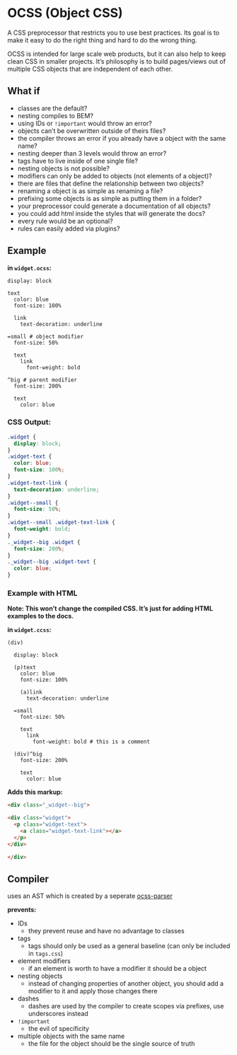 OCSS (Object CSS)
===

A CSS preprocessor that restricts you to use best practices. Its goal is to make it easy to do the right thing and hard to do the wrong thing.

OCSS is intended for large scale web products, but it can also help to keep clean CSS in smaller projects. It’s philosophy is to build pages/views out of multiple CSS objects that are independent of each other.

What if
--------

- classes are the default?
- nesting compiles to BEM?
- using IDs or `!important` would throw an error?
- objects can’t be overwritten outside of theirs files?
- the compiler throws an error if you already have a object with the same name?
- nesting deeper than 3 levels would throw an error?
- tags have to live inside of one single file?
- nesting objects is not possible?
- modifiers can only be added to objects (not elements of a object)?
- there are files that define the relationship between two objects?
- renaming a object is as simple as renaming a file?
- prefixing some objects is as simple as putting them in a folder?
- your preprocessor could generate a documentation of all objects?
- you could add html inside the styles that will generate the docs?
- every rule would be an optional?
- rules can easily added via plugins?

Example
------

__in `widget.ocss`:__

```
display: block

text
  color: blue
  font-size: 100%

  link
    text-decoration: underline
    
=small # object modifier
  font-size: 50%
  
  text
    link
      font-weight: bold
      
^big # parent modifier
  font-size: 200%
  
  text
    color: blue
```

### CSS Output:

```css
.widget {
  display: block;
}
.widget-text {
  color: blue;
  font-size: 100%;
}
.widget-text-link {
  text-decoration: underline;
}
.widget--small {
  font-size: 50%;
}
.widget--small .widget-text-link {
  font-weight: bold;
}
._widget--big .widget {
  font-size: 200%;
}
._widget--big .widget-text {
  color: blue;
}
```

### Example with HTML

__Note: This won’t change the compiled CSS. It’s just for adding HTML examples to the docs.__

__in `widget.ccss`:__
```
(div)

  display: block
  
  (p)text
    color: blue
    font-size: 100%
  
    (a)link
      text-decoration: underline
      
  =small
    font-size: 50%
    
    text
      link
        font-weight: bold # this is a comment
        
  (div)^big
    font-size: 200%
    
    text
      color: blue
```

__Adds this markup:__

```html
<div class="_widget--big">

<div class="widget">
  <p class="widget-text">
    <a class="widget-text-link"></a>
  </p>
</div>

</div>
```

Compiler
--------

uses an AST which is created by a seperate [ocss-parser](https://github.com/maxhoffmann/ocss-parser)

__prevents:__
- IDs
  - they prevent reuse and have no advantage to classes
- tags
  - tags should only be used as a general baseline (can only be included in `tags.css`)
- element modifiers
  - if an element is worth to have a modifier it should be a object
- nesting objects
  - instead of changing properties of another object, you should add a modifier to it and apply those changes there
- dashes
  - dashes are used by the compiler to create scopes via prefixes, use underscores instead
- `!important`
  - the evil of specificity
- multiple objects with the same name
  - the file for the object should be the single source of truth
